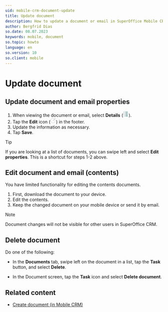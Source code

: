 ```yaml
---
uid: mobile-crm-document-update
title: Update document
description: How to update a document or email in SuperOffice Mobile CRM.
author: Bergfrid Dias
so.date: 08.07.2023
keywords: mobile, document
so.topic: howto
language: en
so.version: 10
so.client: mobile
---
```


# Update document

## Update document and email properties

1. When viewing the document or email, select **Details** (![icon][img2]).
2. Tap the **Edit** icon (![icon][img1]) in the footer.
3. Update the information as necessary.
4. Tap **Save**.

> [!TIP]
> If you are looking at a list of documents, you can swipe left and select **Edit properties**. This is a shortcut for steps 1-2 above.

## Edit document and email (contents)

You have limited functionality for editing the contents documents.

1. First, download the document to your device.
1. Edit the contents.
1. Keep the changed document on your mobile device or send it by email.

> [!NOTE]
> Document changes will not be visible for other users in SuperOffice CRM.

## Delete document

Do one of the following:

* In the **Documents** tab, swipe left on the document in a list, tap the **Task** button, and select **Delete**.

* In the Document screen, tap the **Task** icon and select **Delete document**.

## Related content

* [Create document (in Mobile CRM)][1]

<!-- Referenced links -->
[1]: create.md

<!-- Referenced images -->
[img1]: ../../../../../common/icons/mobile/edit.png
[img2]: ../../../../../common/icons/mobile/details.png

